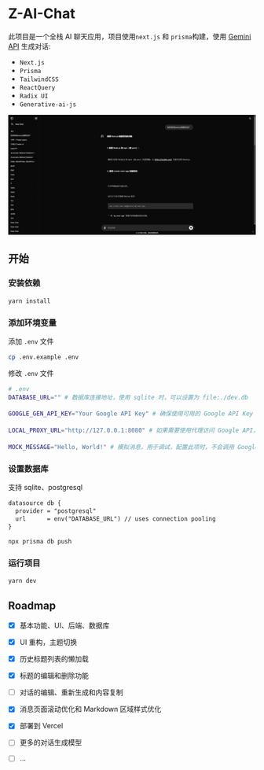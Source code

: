 # Z-AI-Chat

此项目是一个全栈 AI 聊天应用，项目使用`next.js` 和 `prisma`构建，使用 [Gemini API](https://ai.google.dev/gemini-api/docs/api-key) 生成对话:

- `Next.js`
- `Prisma`
- `TailwindCSS`
- `ReactQuery`
- `Radix UI`
- `Generative-ai-js`

![sample](./docs/sample.png)

## 开始

### 安装依赖

```bash
yarn install
```

### 添加环境变量

添加 `.env` 文件

```bash
cp .env.example .env
```

修改 `.env` 文件

```bash
# .env
DATABASE_URL="" # 数据库连接地址，使用 sqlite 时，可以设置为 file:./dev.db

GOOGLE_GEN_API_KEY="Your Google API Key" # 确保使用可用的 Google API Key

LOCAL_PROXY_URL="http://127.0.0.1:8080" # 如果需要使用代理访问 Google API，请设置代理地址

MOCK_MESSAGE="Hello, World!" # 模拟消息，用于调试，配置此项时，不会调用 Google API
```

### 设置数据库

支持 sqlite、postgresql

```prisma
datasource db {
  provider = "postgresql"
  url      = env("DATABASE_URL") // uses connection pooling
}
```

```bash
npx prisma db push
```

### 运行项目

```bash
yarn dev
```

## Roadmap

- [x] 基本功能、UI、后端、数据库

- [x] UI 重构，主题切换

- [x] 历史标题列表的懒加载

- [x] 标题的编辑和删除功能

- [ ] 对话的编辑、重新生成和内容复制

- [x] 消息页面滚动优化和 Markdown 区域样式优化

- [x] 部署到 Vercel

- [ ] 更多的对话生成模型

- [ ] ...
